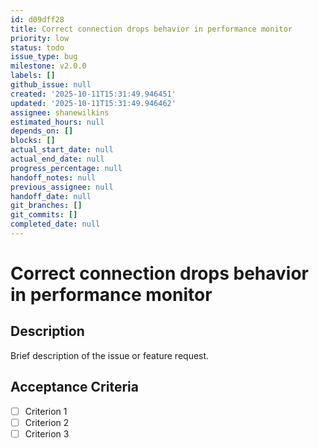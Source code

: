 ```yaml
---
id: d09dff28
title: Correct connection drops behavior in performance monitor
priority: low
status: todo
issue_type: bug
milestone: v2.0.0
labels: []
github_issue: null
created: '2025-10-11T15:31:49.946451'
updated: '2025-10-11T15:31:49.946462'
assignee: shanewilkins
estimated_hours: null
depends_on: []
blocks: []
actual_start_date: null
actual_end_date: null
progress_percentage: null
handoff_notes: null
previous_assignee: null
handoff_date: null
git_branches: []
git_commits: []
completed_date: null
---
```


# Correct connection drops behavior in performance monitor

## Description

Brief description of the issue or feature request.

## Acceptance Criteria

- [ ] Criterion 1
- [ ] Criterion 2
- [ ] Criterion 3